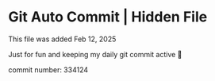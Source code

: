 # Git Auto Commit | Hidden File

This file was added Feb 12, 2025

Just for fun and keeping my daily git commit active 🤪

commit number: 334124
